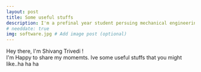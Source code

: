 ```yaml
---
layout: post
title: Some useful stuffs
description: I'm a prefinal year student persuing mechanical engineering. # Add post description (optional)
# needdate: true
img: software.jpg # Add image post (optional)
---
```


Hey there, I'm Shivang Trivedi !  
I'm Happy to share my momemts.
Ive some useful stuffs that you might like..ha ha ha

<!-- ![I and My friends]({{site.baseurl}}/assets/img/we-in-rest.jpg) -->